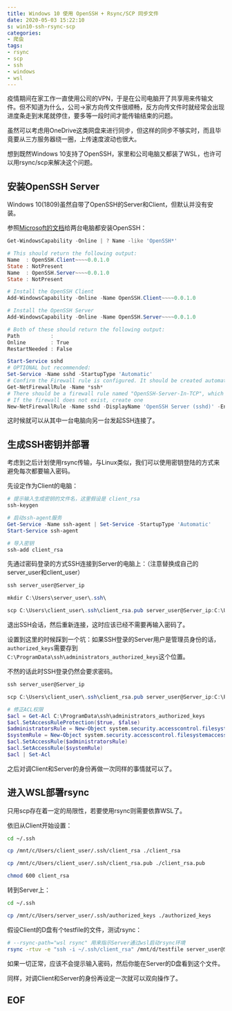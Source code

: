 ```yaml
---
title: Windows 10 使用 OpenSSH + Rsync/SCP 同步文件
date: 2020-05-03 15:22:10
s: win10-ssh-rsync-scp
categories:
- 爬虫
tags:
- rsync
- scp
- ssh
- windows
- wsl
---
```


疫情期间在家工作一直使用公司的VPN，于是在公司电脑开了共享用来传输文件。但不知道为什么，公司->家方向传文件很顺畅，反方向传文件时就经常会出现进度条走到末尾就停住，要多等一段时间才能传输结束的问题。

虽然可以考虑用OneDrive这类网盘来进行同步，但这样的同步不够实时，而且毕竟要从三方服务器绕一圈，上传速度波动也很大。

想到既然Windows 10支持了OpenSSH，家里和公司电脑又都装了WSL，也许可以用rsync/scp来解决这个问题。
<!-- more -->
## 安装OpenSSH Server

Windows 10(1809)虽然自带了OpenSSH的Server和Client，但默认并没有安装。

参照[Microsoft的文档](https://docs.microsoft.com/en-us/windows-server/administration/openssh/openssh_install_firstuse)给两台电脑都安装OpenSSH：

```PowerShell
Get-WindowsCapability -Online | ? Name -like 'OpenSSH*'

# This should return the following output:
Name  : OpenSSH.Client~~~~0.0.1.0
State : NotPresent
Name  : OpenSSH.Server~~~~0.0.1.0
State : NotPresent

# Install the OpenSSH Client
Add-WindowsCapability -Online -Name OpenSSH.Client~~~~0.0.1.0

# Install the OpenSSH Server
Add-WindowsCapability -Online -Name OpenSSH.Server~~~~0.0.1.0

# Both of these should return the following output:
Path          :
Online        : True
RestartNeeded : False

Start-Service sshd
# OPTIONAL but recommended:
Set-Service -Name sshd -StartupType 'Automatic'
# Confirm the Firewall rule is configured. It should be created automatically by setup. 
Get-NetFirewallRule -Name *ssh*
# There should be a firewall rule named "OpenSSH-Server-In-TCP", which should be enabled
# If the firewall does not exist, create one
New-NetFirewallRule -Name sshd -DisplayName 'OpenSSH Server (sshd)' -Enabled True -Direction Inbound -Protocol TCP -Action Allow -LocalPort 22
```

这时候就可以从其中一台电脑向另一台发起SSH连接了。

## 生成SSH密钥并部署

考虑到之后计划使用rsync传输，与Linux类似，我们可以使用密钥登陆的方式来避免每次都要输入密码。

先设定作为Client的电脑：

```PowerShell
# 提示输入生成密钥的文件名，这里假设是 client_rsa
ssh-keygen

# 启动ssh-agent服务
Get-Service -Name ssh-agent | Set-Service -StartupType 'Automatic'
Start-Service ssh-agent

# 导入密钥
ssh-add client_rsa
```

先通过密码登录的方式SSH连接到Server的电脑上：（注意替换成自己的server_user和client_user）

```PowerShell
ssh server_user@Server_ip

mkdir C:\Users\server_user\.ssh\

scp C:\Users\client_user\.ssh\client_rsa.pub server_user@Server_ip:C:\Users\server_user\.ssh\authorized_keys
```

退出SSH会话，然后重新连接，这时应该已经不需要再输入密码了。

设置到这里的时候踩到一个坑：如果SSH登录的Server用户是管理员身份的话，`authorized_keys`需要存到`C:\ProgramData\ssh\administrators_authorized_keys`这个位置。

不然的话此时SSH登录仍然会要求密码。

```PowerShell
ssh server_user@Server_ip

scp C:\Users\client_user\.ssh\client_rsa.pub server_user@Server_ip:C:\ProgramData\ssh\administrators_authorized_keys

# 修正ACL权限
$acl = Get-Acl C:\ProgramData\ssh\administrators_authorized_keys
$acl.SetAccessRuleProtection($true, $false)
$administratorsRule = New-Object system.security.accesscontrol.filesystemaccessrule("Administrators","FullControl","Allow")
$systemRule = New-Object system.security.accesscontrol.filesystemaccessrule("SYSTEM","FullControl","Allow")
$acl.SetAccessRule($administratorsRule)
$acl.SetAccessRule($systemRule)
$acl | Set-Acl
```

之后对调Client和Server的身份再做一次同样的事情就可以了。

## 进入WSL部署rsync

只用scp存在着一定的局限性，若要使用rsync则需要依靠WSL了。

依旧从Client开始设置：

```bash
cd ~/.ssh

cp /mnt/c/Users/client_user/.ssh/client_rsa ./client_rsa

cp /mnt/c/Users/client_user/.ssh/client_rsa.pub ./client_rsa.pub

chmod 600 client_rsa
```

转到Server上：

```bash
cd ~/.ssh

cp /mnt/c/Users/server_user/.ssh/authorized_keys ./authorized_keys
```

假设Client的D盘有个testfile的文件，测试rsync：

```bash
# --rsync-path="wsl rsync" 用来指示Server通过wsl启动rsync环境
rsync -rtuv -e "ssh -i ~/.ssh/client_rsa" /mnt/d/testfile server_user@Server_ip:/mnt/d/ --rsync-path="wsl rsync"
```

如果一切正常，应该不会提示输入密码，然后你能在Server的D盘看到这个文件。

同样，对调Client和Server的身份再设定一次就可以双向操作了。

## EOF

